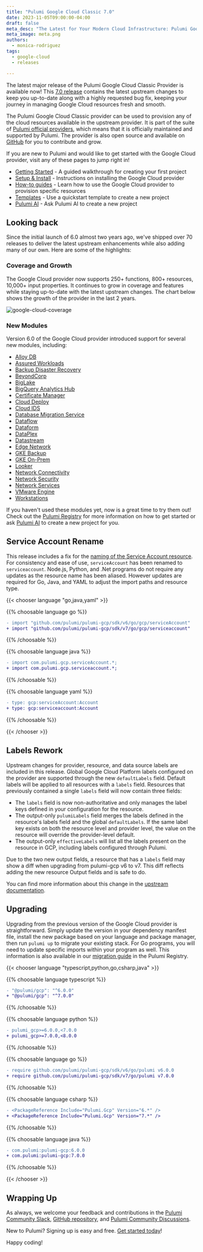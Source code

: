 ```yaml
---
title: "Pulumi Google Cloud Classic 7.0"
date: 2023-11-05T09:00:00-04:00
draft: false
meta_desc: "The Latest for Your Modern Cloud Infrastructure: Pulumi Google Cloud Provider 7.0."
meta_image: meta.png
authors:
  - monica-rodriguez
tags:
  - google-cloud
  - releases

---
```


The latest major release of the Pulumi Google Cloud Classic Provider is available now! This [7.0 release](https://github.com/pulumi/pulumi-gcp/releases/tag/v7.0.0) contains the latest upstream changes to keep you up-to-date along with a highly requested bug fix, keeping your journey in managing Google Cloud resources fresh and smooth.

The Pulumi Google Cloud Classic provider can be used to provision any of the cloud resources available in the upstream provider. It is part of the suite of [Pulumi official providers](https://www.pulumi.com/docs/intro/cloud-providers/), which means that it is officially maintained and supported by Pulumi. The provider is also open source and available on [GitHub](https://github.com/pulumi/pulumi-gcp) for you to contribute and grow.

<!--more-->

If you are new to Pulumi and would like to get started with the Google Cloud provider, visit any of these pages to jump right in!

- [Getting Started](https://www.pulumi.com/docs/clouds/gcp/get-started/) - A guided walkthrough for creating your first project
- [Setup & Install](https://www.pulumi.com/registry/packages/gcp/installation-configuration/) - Instructions on installing the Google Cloud provider
- [How-to guides](https://www.pulumi.com/registry/packages/gcp/how-to-guides/) - Learn how to use the Google Cloud provider to provision specific resources
- [Templates](https://www.pulumi.com/docs/clouds/gcp/#templates) - Use a quickstart template to create a new project
- [Pulumi AI](https://www.pulumi.com/ai) - Ask Pulumi AI to create a new project

## Looking back

Since the initial launch of 6.0 almost two years ago, we've shipped over 70 releases to deliver the latest upstream enhancements while also adding many of our own. Here are some of the highlights:

### Coverage and Growth

The Google Cloud provider now supports 250+ functions, 800+ resources, 10,000+ input properties. It continues to grow in coverage and features while staying up-to-date with the latest upstream changes. The chart below shows the growth of the provider in the last 2 years.

![google-cloud-coverage](./google-cloud-coverage.png)

### New Modules

Version 6.0 of the Google Cloud provider introduced support for several new modules, including:

- [Alloy DB](https://www.pulumi.com/registry/packages/gcp/api-docs/alloydb/)
- [Assured Workloads](https://www.pulumi.com/registry/packages/gcp/api-docs/assuredworkloads/)
- [Backup Disaster Recovery](https://www.pulumi.com/registry/packages/gcp/api-docs/backupdisasterrecovery/)
- [BeyondCorp](https://www.pulumi.com/registry/packages/gcp/api-docs/beyondcorp/)
- [BigLake](https://www.pulumi.com/registry/packages/gcp/api-docs/biglake/)
- [BigQuery Analytics Hub](https://www.pulumi.com/registry/packages/gcp/api-docs/bigqueryanalyticshub/)
- [Certificate Manager](https://www.pulumi.com/registry/packages/gcp/api-docs/certificatemanager/)
- [Cloud Deploy](https://www.pulumi.com/registry/packages/gcp/api-docs/clouddeploy/)
- [Cloud IDS](https://www.pulumi.com/registry/packages/gcp/api-docs/cloudids/)
- [Database Migration Service](https://www.pulumi.com/registry/packages/gcp/api-docs/databasemigrationservice/)
- [Dataflow](https://www.pulumi.com/registry/packages/gcp/api-docs/dataflow/)
- [Dataform](https://www.pulumi.com/registry/packages/gcp/api-docs/dataform/)
- [DataPlex](https://www.pulumi.com/registry/packages/gcp/api-docs/dataplex/)
- [Datastream](https://www.pulumi.com/registry/packages/gcp/api-docs/datastream/)
- [Edge Network](https://www.pulumi.com/registry/packages/gcp/api-docs/edgenetwork/)
- [GKE Backup](https://www.pulumi.com/registry/packages/gcp/api-docs/gkebackup/)
- [GKE On-Prem](https://www.pulumi.com/registry/packages/gcp/api-docs/gkeonprem/)
- [Looker](https://www.pulumi.com/registry/packages/gcp/api-docs/looker/)
- [Network Connectivity](https://www.pulumi.com/registry/packages/gcp/api-docs/networkconnectivity/)
- [Network Security](https://www.pulumi.com/registry/packages/gcp/api-docs/networksecurity/)
- [Network Services](https://www.pulumi.com/registry/packages/gcp/api-docs/networkservices/)
- [VMware Engine](https://www.pulumi.com/registry/packages/gcp/api-docs/vmwareengine/)
- [Workstations](https://www.pulumi.com/registry/packages/gcp/api-docs/workstations/)

If you haven't used these modules yet, now is a great time to try them out! Check out the [Pulumi Registry](https://www.pulumi.com/docs/intro/cloud-providers/google-cloud/) for more information on how to get started or ask [Pulumi AI](https://www.pulumi.com/ai) to create a new project for you.

## Service Account Rename

This release includes a fix for the [naming of the Service Account resource](https://github.com/pulumi/pulumi-gcp/issues/722). For consistency and ease of use, `serviceAccount` has been renamed to `serviceaccount`. Node.js, Python, and .Net programs do not require any updates as the resource name has been aliased. However updates are required for Go, Java, and YAML to adjust the import paths and resource type.

{{< chooser language "go,java,yaml" >}}

{{% choosable language go %}}

```diff
- import "github.com/pulumi/pulumi-gcp/sdk/v6/go/gcp/serviceAccount"
+ import "github.com/pulumi/pulumi-gcp/sdk/v7/go/gcp/serviceaccount"
```

{{% /choosable %}}

{{% choosable language java %}}

```diff
- import com.pulumi.gcp.serviceAccount.*;
+ import com.pulumi.gcp.serviceaccount.*;
```

{{% /choosable %}}

{{% choosable language yaml %}}

```diff
- type: gcp:serviceAccount:Account
+ type: gcp:serviceaccount:Account
```

{{% /choosable %}}

{{< /chooser >}}

## Labels Rework

Upstream changes for provider, resource, and data source labels are included in this release. Global Google Cloud Platform labels configured on the provider are supported through the new `defaultLabels` field. Default labels will be applied to all resources with a `labels` field.
Resources that previously contained a single `labels`  field will now contain three fields:

- The `labels`  field is now non-authoritative and only manages the label keys defined in your configuration for the resource.
- The output-only `pulumiLabels` field merges the labels defined in the resource's labels field and the global `defaultLabels`. If the same label key exists on both the resource level and provider level, the value on the resource will override the provider-level default.
- The output-only `effectiveLabels` will list all the labels present on the resource in GCP, including labels configured through Pulumi.

Due to the two new output fields, a resource that has a `labels` field may show a diff when upgrading from pulumi-gcp v6 to v7. This diff reflects adding the new resource Output fields and is safe to do.

You can find more information about this change in the [upstream documentation](https://registry.terraform.io/providers/hashicorp/google/latest/docs/guides/version_5_upgrade#provider-level-labels-rework).

## Upgrading

Upgrading from the previous version of the Google Cloud provider is straightforward. Simply update the version in your dependency manifest file, install the new package based on your language and package manager, then run `pulumi up` to migrate your existing stack. For Go programs, you will need to update specific imports within your program as well. This information is also available in our [migration guide](https://www.pulumi.com/registry/packages/gcp/how-to-guides/7-0-migration) in the Pulumi Registry.

{{< chooser language "typescript,python,go,csharp,java" >}}

{{% choosable language typescript %}}

```diff
- "@pulumi/gcp": "^6.0.0"
+ "@pulumi/gcp": "^7.0.0"
```

{{% /choosable %}}

{{% choosable language python %}}

```diff
- pulumi_gcp>=6.0.0,<7.0.0
+ pulumi_gcp>=7.0.0,<8.0.0
```

{{% /choosable %}}

{{% choosable language go %}}

```diff
- require github.com/pulumi/pulumi-gcp/sdk/v6/go/pulumi v6.0.0
+ require github.com/pulumi/pulumi-gcp/sdk/v7/go/pulumi v7.0.0
```

{{% /choosable %}}

{{% choosable language csharp %}}

```diff
- <PackageReference Include="Pulumi.Gcp" Version="6.*" />
+ <PackageReference Include="Pulumi.Gcp" Version="7.*" />
```

{{% /choosable %}}

{{% choosable language java %}}

```diff
- com.pulumi:pulumi-gcp:6.0.0
+ com.pulumi:pulumi-gcp:7.0.0
```

{{% /choosable %}}

{{< /chooser >}}

## Wrapping Up

As always, we welcome your feedback and contributions in the [Pulumi Community Slack](https://slack.pulumi.com/), [GitHub repository](https://github.com/pulumi/pulumi-gcp), and [Pulumi Community Discussions](https://github.com/pulumi/pulumi/discussions).

New to Pulumi? Signing up is easy and free. [Get started today](https://app.pulumi.com/signup)!

Happy coding!
